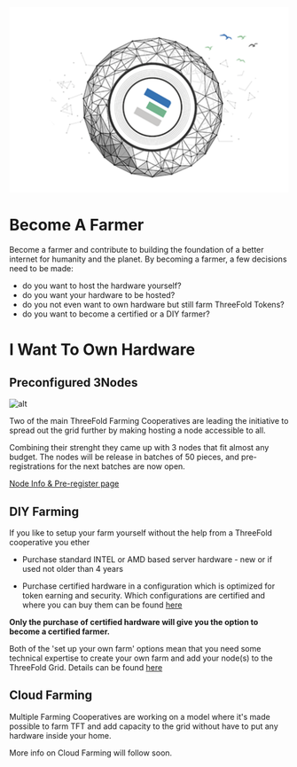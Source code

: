 ![](./img/becomefarmer.png)

# Become A Farmer

Become a farmer and contribute to building the foundation of a better internet for humanity and the planet. By becoming a farmer, a few decisions need to be made:

- do you want to host the hardware yourself?
- do you want your hardware to be hosted?
- do you not even want to own hardware but still farm ThreeFold Tokens?
- do you want to become a certified or a DIY farmer?

# I Want To Own Hardware

## Preconfigured 3Nodes

![alt](preconfig-nodes.jpg)

Two of the main ThreeFold Farming Cooperatives are leading the initiative to spread out the grid further by making hosting a node accessible to all.

Combining their strenght they came up with 3 nodes that fit almost any budget.
The nodes will be release in batches of 50 pieces, and pre-registrations for the next batches are now open.

[Node Info & Pre-register page](https://farmer.threefold.io)

## DIY Farming

If you like to setup your farm yourself without the help from a ThreeFold cooperative you ether 

- Purchase standard INTEL or AMD based server hardware - new or if used not older than 4 years

- Purchase certified hardware in a configuration which is optimized for token earning and security. Which configurations are certified and where you can buy them can be found [here](hpe.md)

**Only the purchase of certified hardware will give you the option to become a certified farmer.**

Both of the 'set up your own farm' options mean that you need some technical expertise to create your own farm and add your node(s) to the ThreeFold Grid. Details can be found [here](https://sdk3.threefold.io/#/farm_setup_management)

## Cloud Farming

Multiple Farming Cooperatives are working on a model where it's made possible to farm TFT and add capacity to the grid without have to put any hardware inside your home.

More info on Cloud Farming will follow soon.

